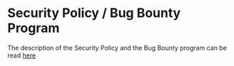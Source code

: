 # Security Policy / Bug Bounty Program

The description of the Security Policy and the Bug Bounty program can be read
[here](https://zksync.io/dev/bug-bounty.html)
